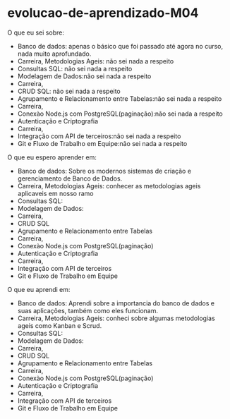 # evolucao-de-aprendizado-M04

O que eu sei sobre:
  * Banco de dados: apenas o básico que foi passado até agora no curso, nada muito aprofundado.
  * Carreira, Metodologias Ageis: não sei nada a respeito
  * Consultas SQL: não sei nada a respeito
  * Modelagem de Dados:não sei nada a respeito
  * Carreira,
  * CRUD SQL: não sei nada a respeito
  * Agrupamento e Relacionamento entre Tabelas:não sei nada a respeito
  * Carreira,
  * Conexào Node.js com PostgreSQL(paginação):não sei nada a respeito
  * Autenticação e Criptografia
  * Carreira,
  * Integração com API de terceiros:não sei nada a respeito
  * Git e Fluxo de Trabalho em Equipe:não sei nada a respeito

O que eu espero aprender em:
  * Banco de dados: Sobre os modernos sistemas de criação e gerenciamento de Banco de Dados.
  * Carreira, Metodologias Ageis: conhecer as metodologias ageis aplicaveis em nosso ramo
  * Consultas SQL: 
  * Modelagem de Dados:
  * Carreira,
  * CRUD SQL
  * Agrupamento e Relacionamento entre Tabelas
  * Carreira,
  * Conexào Node.js com PostgreSQL(paginação)
  * Autenticação e Criptografia
  * Carreira,
  * Integração com API de terceiros
  * Git e Fluxo de Trabalho em Equipe

O que eu aprendi em:
  * Banco de dados: Aprendi sobre a importancia do banco de dados e suas aplicações, também como eles funcionam.
  * Carreira, Metodologias Ageis: conheci sobre algumas metodologias ageis como Kanban e Scrud. 
  * Consultas SQL: 
  * Modelagem de Dados:
  * Carreira,
  * CRUD SQL
  * Agrupamento e Relacionamento entre Tabelas
  * Carreira,
  * Conexào Node.js com PostgreSQL(paginação)
  * Autenticação e Criptografia
  * Carreira,
  * Integração com API de terceiros
  * Git e Fluxo de Trabalho em Equipe
